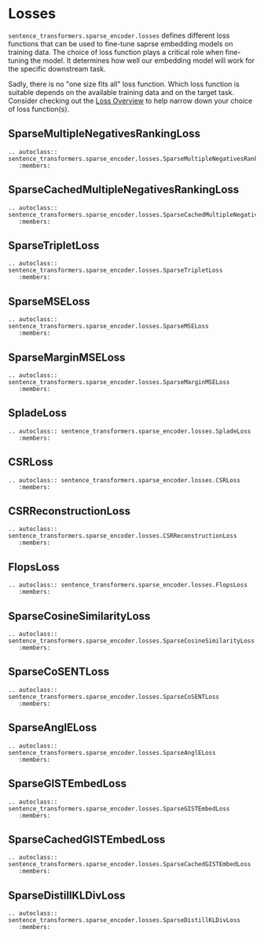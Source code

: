 # Losses

`sentence_transformers.sparse_encoder.losses` defines different loss functions that can be used to fine-tune saprse embedding models on training data. The choice of loss function plays a critical role when fine-tuning the model. It determines how well our embedding model will work for the specific downstream task.

Sadly, there is no "one size fits all" loss function. Which loss function is suitable depends on the available training data and on the target task. Consider checking out the [Loss Overview](../../sparse_encoder/loss_overview.md) to help narrow down your choice of loss function(s).


## SparseMultipleNegativesRankingLoss
```{eval-rst}
.. autoclass:: sentence_transformers.sparse_encoder.losses.SparseMultipleNegativesRankingLoss
   :members:
```

## SparseCachedMultipleNegativesRankingLoss
```{eval-rst}
.. autoclass:: sentence_transformers.sparse_encoder.losses.SparseCachedMultipleNegativesRankingLoss
   :members:
```

## SparseTripletLoss
```{eval-rst}
.. autoclass:: sentence_transformers.sparse_encoder.losses.SparseTripletLoss
   :members:
```

## SparseMSELoss
```{eval-rst}
.. autoclass:: sentence_transformers.sparse_encoder.losses.SparseMSELoss
   :members:
```

## SparseMarginMSELoss
```{eval-rst}
.. autoclass:: sentence_transformers.sparse_encoder.losses.SparseMarginMSELoss
   :members:
```

## SpladeLoss
```{eval-rst}
.. autoclass:: sentence_transformers.sparse_encoder.losses.SpladeLoss
   :members:
```

## CSRLoss
```{eval-rst}
.. autoclass:: sentence_transformers.sparse_encoder.losses.CSRLoss
   :members:
```

## CSRReconstructionLoss
```{eval-rst}
.. autoclass:: sentence_transformers.sparse_encoder.losses.CSRReconstructionLoss
   :members:
```

## FlopsLoss
```{eval-rst}
.. autoclass:: sentence_transformers.sparse_encoder.losses.FlopsLoss
   :members:
```

## SparseCosineSimilarityLoss
```{eval-rst}
.. autoclass:: sentence_transformers.sparse_encoder.losses.SparseCosineSimilarityLoss
   :members:
```

## SparseCoSENTLoss
```{eval-rst}
.. autoclass:: sentence_transformers.sparse_encoder.losses.SparseCoSENTLoss
   :members:
```

## SparseAnglELoss
```{eval-rst}
.. autoclass:: sentence_transformers.sparse_encoder.losses.SparseAnglELoss
   :members:
```

## SparseGISTEmbedLoss
```{eval-rst}
.. autoclass:: sentence_transformers.sparse_encoder.losses.SparseGISTEmbedLoss
   :members:
```

## SparseCachedGISTEmbedLoss
```{eval-rst}
.. autoclass:: sentence_transformers.sparse_encoder.losses.SparseCachedGISTEmbedLoss
   :members:
```

## SparseDistillKLDivLoss
```{eval-rst}
.. autoclass:: sentence_transformers.sparse_encoder.losses.SparseDistillKLDivLoss
   :members:
``` 